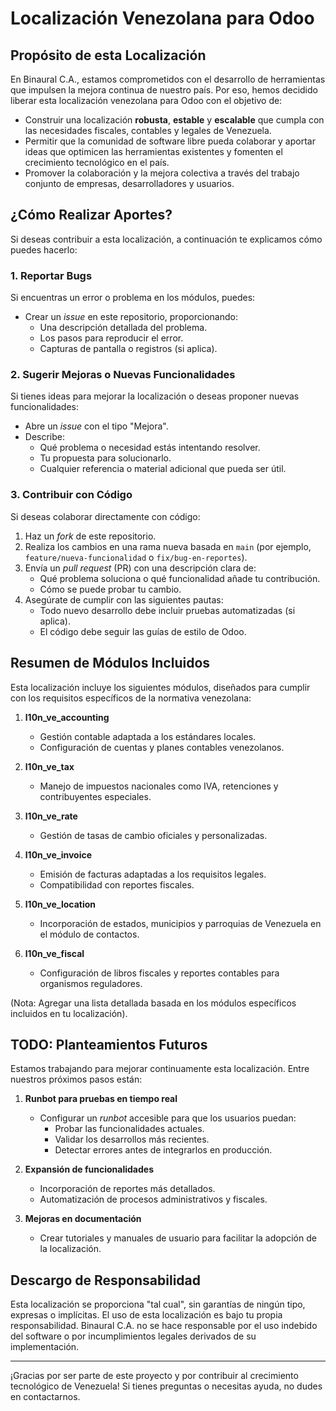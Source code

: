 # Localización Venezolana para Odoo

## Propósito de esta Localización
En Binaural C.A., estamos comprometidos con el desarrollo de herramientas que impulsen la mejora continua de nuestro país. Por eso, hemos decidido liberar esta localización venezolana para Odoo con el objetivo de:

- Construir una localización **robusta**, **estable** y **escalable** que cumpla con las necesidades fiscales, contables y legales de Venezuela.
- Permitir que la comunidad de software libre pueda colaborar y aportar ideas que optimicen las herramientas existentes y fomenten el crecimiento tecnológico en el país.
- Promover la colaboración y la mejora colectiva a través del trabajo conjunto de empresas, desarrolladores y usuarios.

## ¿Cómo Realizar Aportes?
Si deseas contribuir a esta localización, a continuación te explicamos cómo puedes hacerlo:

### 1. Reportar Bugs
Si encuentras un error o problema en los módulos, puedes:
- Crear un *issue* en este repositorio, proporcionando:
  - Una descripción detallada del problema.
  - Los pasos para reproducir el error.
  - Capturas de pantalla o registros (si aplica).

### 2. Sugerir Mejoras o Nuevas Funcionalidades
Si tienes ideas para mejorar la localización o deseas proponer nuevas funcionalidades:
- Abre un *issue* con el tipo "Mejora".
- Describe:
  - Qué problema o necesidad estás intentando resolver.
  - Tu propuesta para solucionarlo.
  - Cualquier referencia o material adicional que pueda ser útil.

### 3. Contribuir con Código
Si deseas colaborar directamente con código:
1. Haz un *fork* de este repositorio.
2. Realiza los cambios en una rama nueva basada en `main` (por ejemplo, `feature/nueva-funcionalidad` o `fix/bug-en-reportes`).
3. Envía un *pull request* (PR) con una descripción clara de:
   - Qué problema soluciona o qué funcionalidad añade tu contribución.
   - Cómo se puede probar tu cambio.
4. Asegúrate de cumplir con las siguientes pautas:
   - Todo nuevo desarrollo debe incluir pruebas automatizadas (si aplica).
   - El código debe seguir las guías de estilo de Odoo.

## Resumen de Módulos Incluidos
Esta localización incluye los siguientes módulos, diseñados para cumplir con los requisitos específicos de la normativa venezolana:

1. **l10n_ve_accounting**
   - Gestión contable adaptada a los estándares locales.
   - Configuración de cuentas y planes contables venezolanos.

2. **l10n_ve_tax**
   - Manejo de impuestos nacionales como IVA, retenciones y contribuyentes especiales.

3. **l10n_ve_rate**
   - Gestión de tasas de cambio oficiales y personalizadas.

4. **l10n_ve_invoice**
   - Emisión de facturas adaptadas a los requisitos legales.
   - Compatibilidad con reportes fiscales.

5. **l10n_ve_location**
   - Incorporación de estados, municipios y parroquias de Venezuela en el módulo de contactos.

6. **l10n_ve_fiscal**
   - Configuración de libros fiscales y reportes contables para organismos reguladores.

(Nota: Agregar una lista detallada basada en los módulos específicos incluidos en tu localización).

## TODO: Planteamientos Futuros
Estamos trabajando para mejorar continuamente esta localización. Entre nuestros próximos pasos están:

1. **Runbot para pruebas en tiempo real**
   - Configurar un *runbot* accesible para que los usuarios puedan:
     - Probar las funcionalidades actuales.
     - Validar los desarrollos más recientes.
     - Detectar errores antes de integrarlos en producción.

2. **Expansión de funcionalidades**
   - Incorporación de reportes más detallados.
   - Automatización de procesos administrativos y fiscales.

3. **Mejoras en documentación**
   - Crear tutoriales y manuales de usuario para facilitar la adopción de la localización.

## Descargo de Responsabilidad
Esta localización se proporciona "tal cual", sin garantías de ningún tipo, expresas o implícitas. El uso de esta localización es bajo tu propia responsabilidad. Binaural C.A. no se hace responsable por el uso indebido del software o por incumplimientos legales derivados de su implementación.

---

¡Gracias por ser parte de este proyecto y por contribuir al crecimiento tecnológico de Venezuela! Si tienes preguntas o necesitas ayuda, no dudes en contactarnos.

